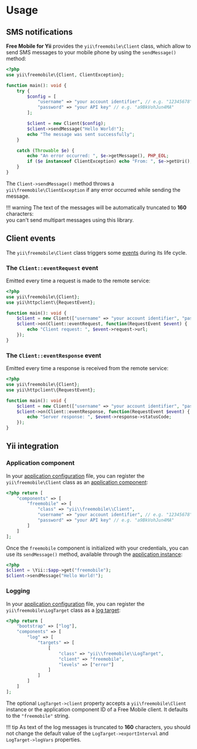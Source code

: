 # Usage

## SMS notifications
**Free Mobile for Yii** provides the `yii\freemobile\Client` class, which allow to send SMS messages to your mobile phone by using the `sendMessage()` method:

```php
<?php
use yii\freemobile\{Client, ClientException};

function main(): void {
	try {
		$config = [
			"username" => "your account identifier", // e.g. "12345678"
			"password" => "your API key" // e.g. "a9BkVohJun4MA"
		];

		$client = new Client($config);
		$client->sendMessage("Hello World!");
		echo "The message was sent successfully";
	}

	catch (Throwable $e) {
		echo "An error occurred: ", $e->getMessage(), PHP_EOL;
		if ($e instanceof ClientException) echo "From: ", $e->getUri(), PHP_EOL;
	}
}
```

The `Client->sendMessage()` method throws a  `yii\freemobile\ClientException` if any error occurred while sending the message.

!!! warning
	The text of the messages will be automatically truncated to **160** characters:  
	you can't send multipart messages using this library.

## Client events
The `yii\freemobile\Client` class triggers some [events](https://www.yiiframework.com/doc/guide/2.0/en/concept-events) during its life cycle.

### The `Client::eventRequest` event
Emitted every time a request is made to the remote service:

```php
<?php
use yii\freemobile\{Client};
use yii\httpclient\{RequestEvent};

function main(): void {
	$client = new Client(["username" => "your account identifier", "password" => "your API key"]);
	$client->on(Client::eventRequest, function(RequestEvent $event) {
		echo "Client request: ", $event->request->url;
	});
}
```

### The `Client::eventResponse` event
Emitted every time a response is received from the remote service:

```php
<?php
use yii\freemobile\{Client};
use yii\httpclient\{RequestEvent};

function main(): void {
	$client = new Client(["username" => "your account identifier", "password" => "your API key"]);
	$client->on(Client::eventResponse, function(RequestEvent $event) {
		echo "Server response: ", $event->response->statusCode;
	});
}
```

## Yii integration

### Application component
In your [application configuration](https://www.yiiframework.com/doc/guide/2.0/en/concept-configurations#application-configurations) file, you can register the `yii\freemobile\Client` class as an [application component](https://www.yiiframework.com/doc/guide/2.0/en/structure-application-components):

```php
<?php return [
	"components" => [
		"freemobile" => [
			"class" => "yii\\freemobile\\Client",
			"username" => "your account identifier", // e.g. "12345678"
			"password" => "your API key" // e.g. "a9BkVohJun4MA"
		]
	]
];
```

Once the `freemobile` component is initialized with your credentials, you can use its `sendMessage()` method, available through the [application instance](https://www.yiiframework.com/doc/guide/2.0/en/structure-applications):

```php
<?php
$client = \Yii::$app->get("freemobile");
$client->sendMessage("Hello World!");
```

### Logging
In your [application configuration](https://www.yiiframework.com/doc/guide/2.0/en/concept-configurations#application-configurations) file, you can register the `yii\freemobile\LogTarget` class as a [log target](https://www.yiiframework.com/doc/guide/2.0/en/runtime-logging#log-targets):

```php
<?php return [
	"bootstrap" => ["log"],
	"components" => [
		"log" => [
			"targets" => [
				[
					"class" => "yii\\freemobile\\LogTarget",
					"client" => "freemobile",
					"levels" => ["error"]
				]
			]
		]
	]
];
```

The optional `LogTarget->client` property accepts a `yii\freemobile\Client` instance or the application component ID of a Free Mobile client. It defaults to the `"freemobile"` string.

!!! tip
	As text of the log messages is truncated to **160** characters,
	you should not change the default value of the `LogTarget->exportInterval`
	and `LogTarget->logVars` properties.
